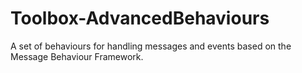 # Toolbox-AdvancedBehaviours
A set of behaviours for handling messages and events based on the Message Behaviour Framework.
